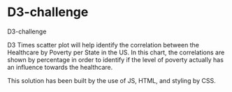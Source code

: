 # D3-challenge
D3-challenge

D3 Times scatter plot will help identify the correlation between the Healthcare by Poverty per State in the US.
In this chart, the correlations are shown by percentage in order to identify if the level of poverty actually has an influence towards the healthcare.

This solution has been built by the use of JS, HTML, and styling by CSS.
